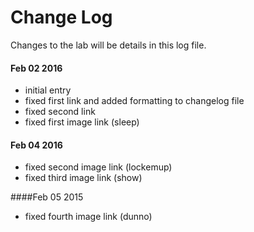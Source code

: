 # Change Log
Changes to the lab will be details in this log file.

#### Feb 02 2016
- initial entry
- fixed first link and added formatting to changelog file
- fixed second link
- fixed first image link (sleep)

#### Feb 04 2016
- fixed second image link (lockemup)
- fixed third image link (show)

####Feb 05 2015
- fixed fourth image link (dunno)
